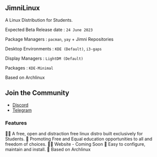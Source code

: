 ## JimniLinux 
A Linux Distribution for Students.

Expected Beta Release date : `24 June 2023`

Package Managers : `pacman`, `yay` + Jimni Repositories

Desktop Environments : `KDE (Default)`, `i3-gaps`

Display Managers : `LightDM (Default)`

Packages : `KDE-Minimal`

Based on Archlinux
## Join the Community
- [Discord](https://discord.gg/7Z8gf3kJXW)
- [Telegram](https://telegram.dog/jimnilinux)
### Features
🙋‍♀️ A free, open and distraction free linux distro built exclusively for Students.
🌈 Promoting Free and Equal education opportunities to all and freedom of choices.
👩‍💻 Website - Coming Soon
🍿 Easy to configure, maintain and install.
🧙 Based on Archlinux
